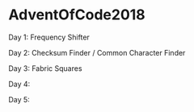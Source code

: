 # AdventOfCode2018

Day 1: Frequency Shifter

Day 2: Checksum Finder / Common Character Finder

Day 3: Fabric Squares

Day 4:

Day 5: 
